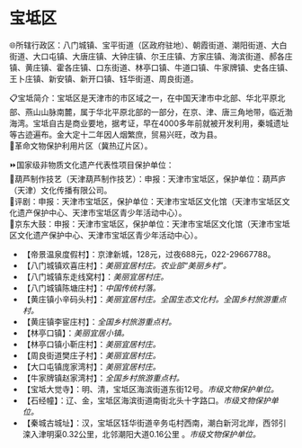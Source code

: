 # 宝坻区  
🌐所辖行政区：八门城镇、宝平街道（区政府驻地）、朝霞街道、潮阳街道、大白街道、大口屯镇、大唐庄镇、大钟庄镇、尔王庄镇、方家庄镇、海滨街道、郝各庄镇、黄庄镇、霍各庄镇、口东街道、林亭口镇、牛道口镇、牛家牌镇、史各庄镇、王卜庄镇、新安镇、新开口镇、钰华街道、周良街道。  

📋宝坻简介：宝坻区是天津市的市区域之一，在中国天津市中北部、华北平原北部、燕山山脉南麓，属于华北平原北部的一部分，在京、津、唐三角地带，临近渤海湾。宝坻自古是商业要地，据考证，早在4000多年前就被开发利用，秦城遗址等古迹遍布。金大定十二年因人烟繁庶，贸易兴旺，改为县。  
🚩革命文物保护利用片区（冀热辽片区）。  

⏩国家级非物质文化遗产代表性项目保护单位：  
🔸葫芦制作技艺（天津葫芦制作技艺）：申报：天津市宝坻区，保护单位：葫芦庐（天津）文化传播有限公司。  
🔸评剧：申报：天津市宝坻区，保护单位：天津市宝坻区文化馆（天津市宝坻区文化遗产保护中心、天津市宝坻区青少年活动中心）。  
🔸京东大鼓：申报：天津市宝坻区，保护单位：天津市宝坻区文化馆（天津市宝坻区文化遗产保护中心、天津市宝坻区青少年活动中心）。  

* 【帝景温泉度假村】：京津新城，128元，过夜688元，022-29667788。  
* 【八门城镇欢喜庄村】：*美丽宜居村庄。农业部“美丽乡村”。*  
* 【八门城镇东走线窝村】：*美丽宜居村庄。*  
* 【八门城镇陈塘庄村】：*中国传统村落。*  
* 【黄庄镇小辛码头村】：*美丽宜居村庄。全国生态文化村。全国乡村旅游重点村。*  
* 【黄庄镇李宦庄村】：*全国乡村旅游重点村。*  
* 【林亭口镇】：*美丽宜居小镇。*  
* 【林亭口镇小靳庄村】：*美丽宜居村庄。*  
* 【周良街道樊庄子村】：*美丽宜居村庄。*  
* 【大口屯镇庞家湾村】：*美丽宜居村庄。*  
* 【牛家牌镇赵家湾村】：*全国乡村旅游重点村。*  
* 【宝坻大觉寺】：明、清，宝坻区海滨街道东街12号。*市级文物保护单位。*  
* 【石经幢】：辽、金，宝坻区海滨街道南街北头十字路口。*市级文物保护单位。*  
* 【秦城古城址】：汉，宝坻区钰华街道辛务屯村西南，潮白新河北岸，西邻引滦入津明渠0.32公里，北邻潮阳大道0.16公里	。*市级文物保护单位。*  